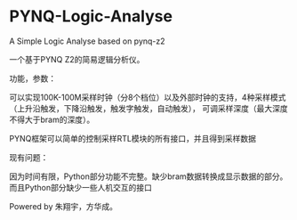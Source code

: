 # PYNQ-Logic-Analyse
A Simple Logic Analyse based on pynq-z2

一个基于PYNQ Z2的简易逻辑分析仪。


功能，参数：

可以实现100K-100M采样时钟（分8个档位）以及外部时钟的支持，4种采样模式（上升沿触发，下降沿触发，触发字触发，自动触发），
可调采样深度（最大深度不得大于bram的深度）。

PYNQ框架可以简单的控制采样RTL模块的所有接口，并且得到采样数据

现有问题：

因为时间有限，Python部分功能不完整。缺少bram数据转换成显示数据的部分。而且Python部分缺少一些人机交互的接口

Powered by 朱翔宇，方华成。
